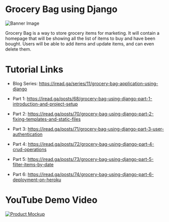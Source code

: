 # Grocery Bag using Django

![Banner Image](https://res.cloudinary.com/dlomjljb6/image/upload/v1/media/blog/series/Yellow_Birthday_Party_Blog_Banner_amkntr)

Grocery Bag is a way to store grocery items for marketing. It will contain a homepage that will be showing all the list of items to buy and have been bought. Users will be able to add items and update items, and can even delete them.

# Tutorial Links

* Blog Series: https://iread.ga/series/11/grocery-bag-application-using-django

* Part 1: https://iread.ga/posts/68/grocery-bag-using-django-part-1-introduction-and-project-setup
* Part 2: https://iread.ga/posts/70/grocery-bag-using-django-part-2-fixing-templates-and-static-files
* Part 3: https://iread.ga/posts/71/grocery-bag-using-django-part-3-user-authentication
* Part 4: https://iread.ga/posts/72/grocery-bag-using-django-part-4-crud-operations
* Part 5: https://iread.ga/posts/73/grocery-bag-using-django-part-5-filter-items-by-date
* Part 6: https://iread.ga/posts/74/grocery-bag-using-django-part-6-deployment-on-heroku

# YouTube Demo Video

[![Product Mockup](https://img.youtube.com/vi/Gir97W0gjbk/0.jpg)](https://www.youtube.com/watch?v=Gir97W0gjbk)

